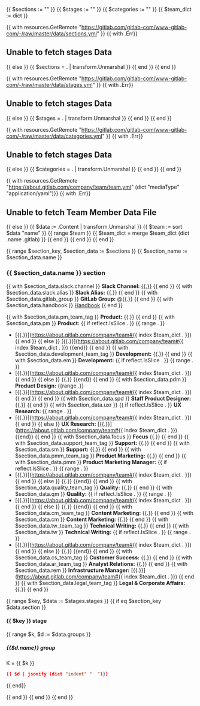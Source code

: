 {{ $sections := "" }}
{{ $stages := "" }}
{{ $categories := "" }}
{{ $team_dict := dict  }}

{{ with resources.GetRemote "https://gitlab.com/gitlab-com/www-gitlab-com/-/raw/master/data/sections.yml" }}
  {{ with .Err}}
    <h2>Unable to fetch stages Data</h2>
  {{ else }}
      {{ $sections = . | transform.Unmarshal }}
  {{ end }}
{{ end }}

{{ with resources.GetRemote "https://gitlab.com/gitlab-com/www-gitlab-com/-/raw/master/data/stages.yml" }}
  {{ with .Err}}
    <h2>Unable to fetch stages Data</h2>
  {{ else }}
      {{ $stages = . | transform.Unmarshal }}
  {{ end }}
{{ end }}

{{ with resources.GetRemote "https://gitlab.com/gitlab-com/www-gitlab-com/-/raw/master/data/categories.yml" }}
  {{ with .Err}}
    <h2>Unable to fetch stages Data</h2>
  {{ else }}
      {{ $categories = . | transform.Unmarshal }}
  {{ end }}
{{ end }}

{{ with resources.GetRemote "https://about.gitlab.com/company/team/team.yml" (dict "mediaType" "application/yaml")}}
  {{ with .Err}}
    <h2>Unable to fetch Team Member Data File</h2>
  {{ else }}
      {{ $data := .Content | transform.Unmarshal }}
      {{ $team := sort $data "name" }}
      {{ range $team }}
      {{ $team_dict = merge $team_dict (dict .name .gitlab) }}
      {{ end }}
  {{ end }}
{{ end }}

{{ range $section_key, $section_data := $sections }}
{{ $section_name := $section_data.name }}
### {{ $section_data.name }} section

{{ with $section_data.slack.channel }}
**Slack Channel:** [{{.}}](https://gitlab.slack.com/app_redirect?channel=#{{.}})
{{ end }}
{{ with $section_data.slack.alias }}
**Slack Alias:** {{.}}
{{ end }}
{{ with $section_data.gitlab_group }}
**GitLab Group:** @{{.}}
{{ end }}
{{ with $section_data.handbook }}
[Handbook](/handbook/{{.}})
{{ end }}
<!-- First entry is for a group the second is for an individual or array -->
{{ with $section_data.pm_team_tag }}
**Product:** {{.}} <!-- #{team_links_from_group(group: section.pm_team_tag)} -->
{{ end }}
{{ with $section_data.pm }}
**Product:** {{ if reflect.IsSlice . }}
{{ range . }}
- [{{.}}](https://about.gitlab.com/company/team#{{ index $team_dict . }})
{{ end }}
{{ else }}
[{{.}}](https://about.gitlab.com/company/team#{{ index $team_dict . }})
{{end}}
{{ end }}
{{ with $section_data.development_team_tag }}
**Development:** {{.}}
{{ end }}
{{ with $section_data.em }}
**Development:**
{{ if reflect.IsSlice . }}
{{ range . }}
- [{{.}}](https://about.gitlab.com/company/team#{{ index $team_dict . }})
{{ end }}
{{ else }}
{{.}}
{{end}}
{{ end }}
{{ with $section_data.pdm }}
**Product Design:**
{{range .}}
- [{{.}}](https://about.gitlab.com/company/team#{{ index $team_dict . }})
{{ end }}
{{ end }}
{{ with $section_data.spd }}
**Staff Product Designer:** {{.}}
{{ end }}
{{ with $section_data.uxr }}
{{ if reflect.IsSlice . }}
**UX Research:**
{{ range . }}
- [{{.}}](https://about.gitlab.com/company/team#{{ index $team_dict . }})
{{ end }}
{{ else }}
**UX Research:** [{{.}}](https://about.gitlab.com/company/team#{{ index $team_dict . }})
{{end}}
{{ end }}
{{ with $section_data.focus }}
**Focus** {{.}}
{{ end }}
{{ with $section_data.support_team_tag }}
**Support:** {{.}}
{{ end }}
{{ with $section_data.sm }}
**Support:** {{.}}
{{ end }}
{{ with $section_data.pmm_team_tag }}
**Product Marketing:** {{.}}
{{ end }}
{{ with $section_data.pmm }}
**Product Marketing Manager:** {{ if reflect.IsSlice . }}
{{ range . }}
- [{{.}}](https://about.gitlab.com/company/team#{{ index $team_dict . }})
{{ end }}
{{ else }}
{{.}}
{{end}}
{{ end }}
{{ with $section_data.quality_team_tag }}
**Quality:** {{.}}
{{ end }}
{{ with $section_data.qm }}
**Quality:** {{ if reflect.IsSlice . }}
{{ range . }}
- [{{.}}](https://about.gitlab.com/company/team#{{ index $team_dict . }})
{{ end }}
{{ else }}
{{.}}
{{end}}
{{ end }}
{{ with $section_data.cm_team_tag }}
**Content Marketing:** {{.}}
{{ end }}
{{ with $section_data.cm }}
**Content Marketing:** {{.}}
{{ end }}
{{ with $section_data.tw_team_tag }}
**Technical Writing:** {{.}}
{{ end }}
{{ with $section_data.tw }}
**Technical Writing:**
{{ if reflect.IsSlice . }}
{{ range . }}
- [{{.}}](https://about.gitlab.com/company/team#{{ index $team_dict . }})
{{ end }}
{{ else }}
{{.}}
{{end}}
{{ end }}
{{ with $section_data.cs_team_tag }}
**Customer Success:** {{.}}
{{ end }}
{{ with $section_data.ar_team_tag }}
**Analyst Relations:** {{.}}
{{ end }}
{{ with $section_data.rem }}
**Infrastructure Manager:** [{{.}}](https://about.gitlab.com/company/team#{{ index $team_dict . }})
{{ end }}
{{ with $section_data.legal_team_tag }}
**Legal & Corporate Affairs:** {{.}}
{{ end }}

{{ range $key, $data := $stages.stages }}
{{ if eq $section_key $data.section }}
#### {{ $key }} stage

{{ range $k, $d := $data.groups }}
##### {{$d.name}} group
K = {{ $k }}
```json
{{ $d | jsonify (dict "indent" "  ")}}
```
{{ end}}

{{ end }}
{{ end }}
{{ end }}
